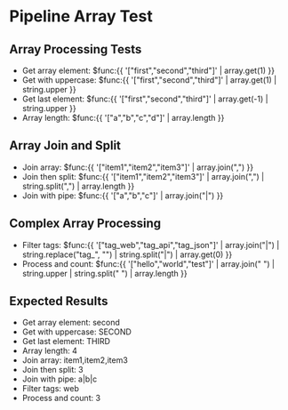 # Pipeline Array Test

## Array Processing Tests
- Get array element: $func:{{ '["first","second","third"]' | array.get(1) }}
- Get with uppercase: $func:{{ '["first","second","third"]' | array.get(1) | string.upper }}
- Get last element: $func:{{ '["first","second","third"]' | array.get(-1) | string.upper }}
- Array length: $func:{{ '["a","b","c","d"]' | array.length }}

## Array Join and Split
- Join array: $func:{{ '["item1","item2","item3"]' | array.join(",") }}
- Join then split: $func:{{ '["item1","item2","item3"]' | array.join(",") | string.split(",") | array.length }}
- Join with pipe: $func:{{ '["a","b","c"]' | array.join("|") }}

## Complex Array Processing
- Filter tags: $func:{{ '["tag_web","tag_api","tag_json"]' | array.join("|") | string.replace("tag_", "") | string.split("|") | array.get(0) }}
- Process and count: $func:{{ '["hello","world","test"]' | array.join(" ") | string.upper | string.split(" ") | array.length }}

## Expected Results
- Get array element: second
- Get with uppercase: SECOND
- Get last element: THIRD
- Array length: 4
- Join array: item1,item2,item3
- Join then split: 3
- Join with pipe: a|b|c
- Filter tags: web
- Process and count: 3